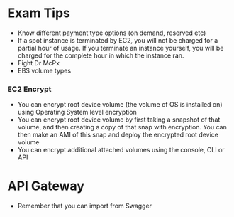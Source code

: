 # Exam Tips
- Know different payment type options (on demand, reserved etc)
- If a spot instance is terminated by EC2, you will not be charged for a partial hour of usage. If you terminate an instance yourself, you will be charged for the complete hour in which the instance ran.
- Fight Dr McPx
- EBS volume types

### EC2 Encrypt
- You can encrypt root device volume (the volume of OS is installed on) using Operating System level encryption 
- You can encrypt root device volume by first taking a snapshot of that volume, and then creating a copy of that snap with encryption. You can then make an AMI of this snap and deploy the encrypted root device volume
- You can encrypt additional attached volumes using the console, CLI or API

# API Gateway
- Remember that you can import from Swagger